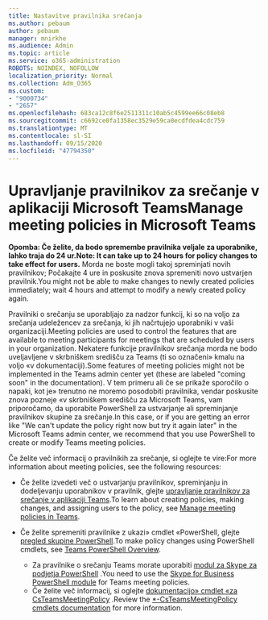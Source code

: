 ```yaml
---
title: Nastavitve pravilnika srečanja
ms.author: pebaum
author: pebaum
manager: mnirkhe
ms.audience: Admin
ms.topic: article
ms.service: o365-administration
ROBOTS: NOINDEX, NOFOLLOW
localization_priority: Normal
ms.collection: Adm_O365
ms.custom:
- "9000734"
- "2657"
ms.openlocfilehash: 683ca12c8f6e2511311c10ab5c4599ee66c08eb8
ms.sourcegitcommit: c6692ce0fa1358ec3529e59ca0ecdfdea4cdc759
ms.translationtype: MT
ms.contentlocale: sl-SI
ms.lasthandoff: 09/15/2020
ms.locfileid: "47794350"
---
```

# <a name="manage-meeting-policies-in-microsoft-teams"></a><span data-ttu-id="86020-102">Upravljanje pravilnikov za srečanje v aplikaciji Microsoft Teams</span><span class="sxs-lookup"><span data-stu-id="86020-102">Manage meeting policies in Microsoft Teams</span></span>

<span data-ttu-id="86020-103">**Opomba: Če želite, da bodo spremembe pravilnika veljale za uporabnike, lahko traja do 24 ur.**</span><span class="sxs-lookup"><span data-stu-id="86020-103">**Note: It can take up to 24 hours for policy changes to take effect for users.**</span></span> <span data-ttu-id="86020-104">Morda ne boste mogli takoj spreminjati novih pravilnikov; Počakajte 4 ure in poskusite znova spremeniti novo ustvarjen pravilnik.</span><span class="sxs-lookup"><span data-stu-id="86020-104">You might not be able to make changes to newly created policies immediately; wait 4 hours and attempt to modify a newly created policy again.</span></span>

<span data-ttu-id="86020-105">Pravilniki o srečanju se uporabljajo za nadzor funkcij, ki so na voljo za srečanja udeležencev za srečanja, ki jih načrtujejo uporabniki v vaši organizaciji.</span><span class="sxs-lookup"><span data-stu-id="86020-105">Meeting policies are used to control the features that are available to meeting participants for meetings that are scheduled by users in your organization.</span></span> <span data-ttu-id="86020-106">Nekatere funkcije pravilnikov srečanja morda ne bodo uveljavljene v skrbniškem središču za Teams (ti so označeni» kmalu na voljo «v dokumentaciji).</span><span class="sxs-lookup"><span data-stu-id="86020-106">Some features of meeting policies might not be implemented in the Teams admin center yet (these are labeled "coming soon" in the documentation).</span></span> <span data-ttu-id="86020-107">V tem primeru ali če se prikaže sporočilo o napaki, kot je» trenutno ne moremo posodobiti pravilnika, vendar poskusite znova pozneje «v skrbniškem središču za Microsoft Teams, vam priporočamo, da uporabite PowerShell za ustvarjanje ali spreminjanje pravilnikov skupine za srečanje.</span><span class="sxs-lookup"><span data-stu-id="86020-107">In this case, or if you are getting an error like "We can't update the policy right now but try it again later" in the Microsoft Teams admin center, we recommend that you use PowerShell to create or modify Teams meeting policies.</span></span> 

<span data-ttu-id="86020-108">Če želite več informacij o pravilnikih za srečanje, si oglejte te vire:</span><span class="sxs-lookup"><span data-stu-id="86020-108">For more information about meeting policies, see the following resources:</span></span>

- <span data-ttu-id="86020-109">Če želite izvedeti več o ustvarjanju pravilnikov, spreminjanju in dodeljevanju uporabnikov v pravilnik, glejte [upravljanje pravilnikov za srečanje v aplikaciji Teams](https://docs.microsoft.com/microsoftteams/meeting-policies-in-teams).</span><span class="sxs-lookup"><span data-stu-id="86020-109">To learn about creating policies, making changes, and assigning users to the policy, see [Manage meeting policies in Teams](https://docs.microsoft.com/microsoftteams/meeting-policies-in-teams).</span></span>

- <span data-ttu-id="86020-110">Če želite spremeniti pravilnike z ukazi» cmdlet «PowerShell, glejte [pregled skupine PowerShell](https://docs.microsoft.com/microsoftteams/teams-powershell-overview).</span><span class="sxs-lookup"><span data-stu-id="86020-110">To make policy changes using PowerShell cmdlets, see [Teams PowerShell Overview](https://docs.microsoft.com/microsoftteams/teams-powershell-overview).</span></span> 
    - <span data-ttu-id="86020-111">Za pravilnike o srečanju Teams morate uporabiti [modul za Skype za podjetja PowerShell](https://www.microsoft.com/download/details.aspx?id=39366) .</span><span class="sxs-lookup"><span data-stu-id="86020-111">You need to use the [Skype for Business PowerShell module](https://www.microsoft.com/download/details.aspx?id=39366) for Teams meeting policies.</span></span> 
    - <span data-ttu-id="86020-112">Če želite več informacij, si oglejte [dokumentacijo» cmdlet «za CsTeamsMeetingPolicy](https://docs.microsoft.com/search/?search=CsTeamsMeetingPolicy&view=skype-ps) .</span><span class="sxs-lookup"><span data-stu-id="86020-112">Review the [\*-CsTeamsMeetingPolicy cmdlets documentation](https://docs.microsoft.com/search/?search=CsTeamsMeetingPolicy&view=skype-ps) for more information.</span></span>

